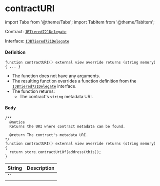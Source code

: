 # contractURI

import Tabs from '@theme/Tabs';
import TabItem from '@theme/TabItem';

Contract: [`JBTiered721Delegate`](/dev/api/contracts/or-delegates/jbtiered721delegate)

Interface: [`IJBTiered721Delegate`](/dev/api/interfaces/ijbtiered721delegate)

<Tabs>
<TabItem value="Step by step" label="Step by step">

#### Definition

```
function contractURI() external view override returns (string memory) { ... }
```

- The function does not have any arguments.
- The resulting function overrides a function definition from the [`IJBTiered721Delegate`](/dev/api/interfaces/ijbtiered721delegate) interface.
- The function returns:
  - The contract's `string` metadata URI.

#### Body

</TabItem>

<TabItem value="Code" label="Code">

```
/** 
  @notice
  Returns the URI where contract metadata can be found. 

  @return The contract's metadata URI.
*/
function contractURI() external view override returns (string memory) {
  return store.contractUriOf(address(this));
}
```

</TabItem>

<TabItem value="Errors" label="Errors">

|String|Description|
|-|-|
|**``**||

</TabItem>

<TabItem value="Bug bounty" label="Bug bounty">

</TabItem>
</Tabs>

